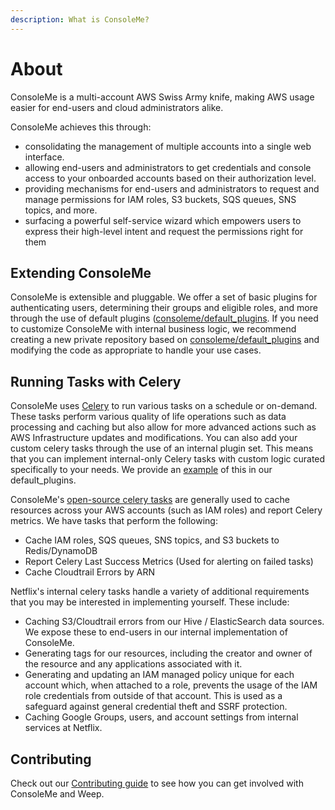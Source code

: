 ```yaml
---
description: What is ConsoleMe?
---
```


# About

ConsoleMe is a multi-account AWS Swiss Army knife, making AWS usage easier for end-users and cloud administrators alike.

ConsoleMe achieves this through:

* consolidating the management of multiple accounts into a single web interface.
* allowing end-users and administrators to get credentials and console access to your onboarded accounts based on their authorization level.
* providing mechanisms for end-users and administrators to request and manage permissions for IAM roles, S3 buckets, SQS queues, SNS topics, and more.
* surfacing a powerful self-service wizard which empowers users to express their high-level intent and request the permissions right for them

## Extending ConsoleMe

ConsoleMe is extensible and pluggable. We offer a set of basic plugins for authenticating users, determining their groups and eligible roles, and more through the use of default plugins \([consoleme/default\_plugins](https://github.com/Netflix/consoleme/tree/master/default_plugins%29%5C). If you need to customize ConsoleMe with internal business logic, we recommend creating a new private repository based on [consoleme/default\_plugins](https://github.com/Netflix/consoleme/tree/master/default_plugins) and modifying the code as appropriate to handle your use cases.

## Running Tasks with Celery

ConsoleMe uses [Celery](https://github.com/celery/celery/) to run various tasks on a schedule or on-demand. These tasks perform various quality of life operations such as data processing and caching but also allow for more advanced actions such as AWS Infrastructure updates and modifications. You can also add your custom celery tasks through the use of an internal plugin set. This means that you can implement internal-only Celery tasks with custom logic curated specifically to your needs. We provide an [example](https://github.com/Netflix/consoleme/blob/master/consoleme/default_plugins/plugins/celery_tasks/celery_tasks.py#L56) of this in our default\_plugins.

ConsoleMe's [open-source celery tasks](https://github.com/Netflix/consoleme/blob/master/consoleme/celery/celery_tasks.py#L1503) are generally used to cache resources across your AWS accounts \(such as IAM roles\) and report Celery metrics. We have tasks that perform the following:

* Cache IAM roles, SQS queues, SNS topics, and S3 buckets to Redis/DynamoDB
* Report Celery Last Success Metrics \(Used for alerting on failed tasks\)
* Cache Cloudtrail Errors by ARN

Netflix's internal celery tasks handle a variety of additional requirements that you may be interested in implementing yourself. These include:

* Caching S3/Cloudtrail errors from our Hive / ElasticSearch data sources. We expose these to end-users in our internal implementation of ConsoleMe.
* Generating tags for our resources, including the creator and owner of the resource and any applications associated with it.
* Generating and updating an IAM managed policy unique for each account which, when attached to a role, prevents the usage of the IAM role credentials from outside of that account. This is used as a safeguard against general credential theft and SSRF protection.
* Caching Google Groups, users, and account settings from internal services at Netflix.

## Contributing

Check out our [Contributing guide](contributing.md) to see how you can get involved with ConsoleMe and Weep.

